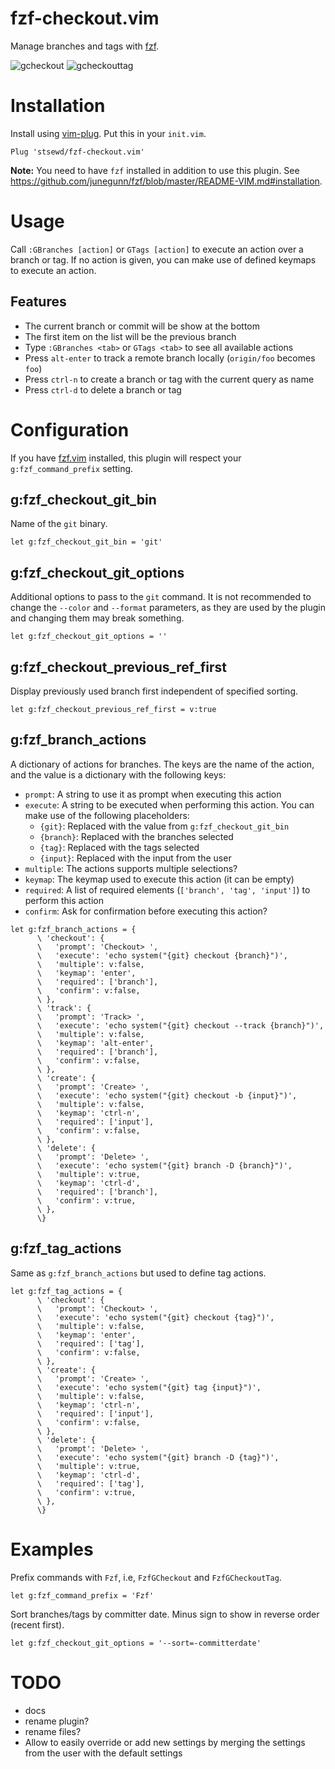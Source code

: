 # fzf-checkout.vim

Manage branches and tags with [fzf](https://github.com/junegunn/fzf).

![gcheckout](https://user-images.githubusercontent.com/4975310/82736850-2d0bfb00-9cf2-11ea-8eec-8b84e903e805.png)
![gcheckouttag](https://user-images.githubusercontent.com/4975310/82736909-a3106200-9cf2-11ea-8974-dc64d8011f6c.png)

# Installation

Install using [vim-plug](https://github.com/junegunn/vim-plug).
Put this in your `init.vim`.

```vim
Plug 'stsewd/fzf-checkout.vim'
```

**Note:** You need to have `fzf` installed in addition to use this plugin.
See <https://github.com/junegunn/fzf/blob/master/README-VIM.md#installation>.

# Usage

Call `:GBranches [action]` or `GTags [action]` to execute an action over a branch or tag.
If no action is given, you can make use of defined keymaps to execute an action.

## Features

- The current branch or commit will be show at the bottom
- The first item on the list will be the previous branch
- Type `:GBranches <tab>` or `GTags <tab>` to see all available actions
- Press `alt-enter` to track a remote branch locally (`origin/foo` becomes `foo`)
- Press `ctrl-n` to create a branch or tag with the current query as name
- Press `ctrl-d` to delete a branch or tag

# Configuration

If you have [fzf.vim](https://github.com/junegunn/fzf.vim) installed,
this plugin will respect your `g:fzf_command_prefix` setting.

## g:fzf_checkout_git_bin

Name of the `git` binary.

```vim
let g:fzf_checkout_git_bin = 'git'
```

## g:fzf_checkout_git_options

Additional options to pass to the `git` command. It is not recommended to change the
`--color` and `--format` parameters, as they are used by the plugin and changing them
may break something.

```vim
let g:fzf_checkout_git_options = ''
```

## g:fzf_checkout_previous_ref_first

Display previously used branch first independent of specified sorting.

```vim
let g:fzf_checkout_previous_ref_first = v:true
```

## g:fzf_branch_actions

A dictionary of actions for branches.
The keys are the name of the action,
and the value is a dictionary with the following keys:

- `prompt`: A string to use it as prompt when executing this action
- `execute`: A string to be executed when performing this action.
  You can make use of the following placeholders:
  - `{git}`: Replaced with the value from `g:fzf_checkout_git_bin`
  - `{branch}`: Replaced with the branches selected
  - `{tag}`: Replaced with the tags selected
  - `{input}`: Replaced with the input from the user
- `multiple`: The actions supports multiple selections?
- `keymap`: The keymap used to execute this action (it can be empty)
- `required`: A list of required elements (`['branch', 'tag', 'input']`) to perform this action
- `confirm`: Ask for confirmation before executing this action?

```vim
let g:fzf_branch_actions = {
      \ 'checkout': {
      \   'prompt': 'Checkout> ',
      \   'execute': 'echo system("{git} checkout {branch}")',
      \   'multiple': v:false,
      \   'keymap': 'enter',
      \   'required': ['branch'],
      \   'confirm': v:false,
      \ },
      \ 'track': {
      \   'prompt': 'Track> ',
      \   'execute': 'echo system("{git} checkout --track {branch}")',
      \   'multiple': v:false,
      \   'keymap': 'alt-enter',
      \   'required': ['branch'],
      \   'confirm': v:false,
      \ },
      \ 'create': {
      \   'prompt': 'Create> ',
      \   'execute': 'echo system("{git} checkout -b {input}")',
      \   'multiple': v:false,
      \   'keymap': 'ctrl-n',
      \   'required': ['input'],
      \   'confirm': v:false,
      \ },
      \ 'delete': {
      \   'prompt': 'Delete> ',
      \   'execute': 'echo system("{git} branch -D {branch}")',
      \   'multiple': v:true,
      \   'keymap': 'ctrl-d',
      \   'required': ['branch'],
      \   'confirm': v:true,
      \ },
      \}
```

## g:fzf_tag_actions

Same as `g:fzf_branch_actions` but used to define tag actions.

```vim
let g:fzf_tag_actions = {
      \ 'checkout': {
      \   'prompt': 'Checkout> ',
      \   'execute': 'echo system("{git} checkout {tag}")',
      \   'multiple': v:false,
      \   'keymap': 'enter',
      \   'required': ['tag'],
      \   'confirm': v:false,
      \ },
      \ 'create': {
      \   'prompt': 'Create> ',
      \   'execute': 'echo system("{git} tag {input}")',
      \   'multiple': v:false,
      \   'keymap': 'ctrl-n',
      \   'required': ['input'],
      \   'confirm': v:false,
      \ },
      \ 'delete': {
      \   'prompt': 'Delete> ',
      \   'execute': 'echo system("{git} branch -D {tag}")',
      \   'multiple': v:true,
      \   'keymap': 'ctrl-d',
      \   'required': ['tag'],
      \   'confirm': v:true,
      \ },
      \}
```

# Examples

Prefix commands with `Fzf`, i.e, `FzfGCheckout` and `FzfGCheckoutTag`.

```vim
let g:fzf_command_prefix = 'Fzf'
```

Sort branches/tags by committer date. Minus sign to show in reverse order (recent first).

```vim
let g:fzf_checkout_git_options = '--sort=-committerdate'
```

# TODO

- docs
- rename plugin?
- rename files?
- Allow to easily override or add new settings by merging the settings from the
  user with the default settings
